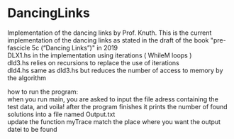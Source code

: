 # DancingLinks
Implementation of the dancing links by Prof. Knuth. This is the current implementation of the dancing links as stated in the draft of the book "pre-fascicle 5c (“Dancing Links”)" in 2019  
DLX1.hs in the  implementation using iterations ( WhileM loops )  
dld3.hs relies on recursions to replace the use of iterations   
dld4.hs same as dld3.hs but reduces the number of access to memory by the algorithm  
  
how to run the program:  
when you run main, you are asked to input the file adress containing the test data, and voila! after the program finishes it prints the number of found solutions into a file named Output.txt  
update the function myTrace match the place where you want the output datei to be found
